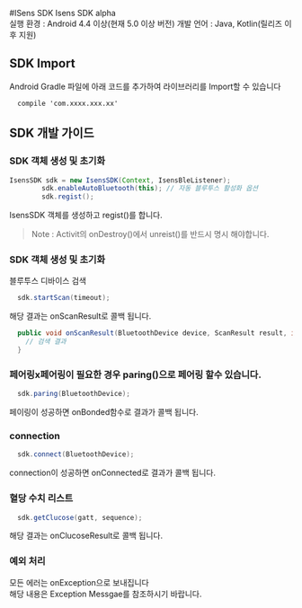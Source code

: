 #ISens SDK 
Isens SDK alpha <br>
실행 환경 : Android 4.4 이상(현재 5.0 이상 버전)
개발 언어 : Java, Kotlin(릴리즈 이후 지원)

## SDK Import
Android Gradle 파일에 아래 코드를 추가하여 라이브러리를 Import할 수 있습니다
```
  compile 'com.xxxx.xxx.xx'
```

## SDK 개발 가이드
### SDK 객체 생성 및 초기화
```java
IsensSDK sdk = new IsensSDK(Context, IsensBleListener);
        sdk.enableAutoBluetooth(this); // 자동 블루투스 활성화 옵션
        sdk.regist();
```
IsensSDK 객체를 생성하고 regist()를 합니다.
> Note : Activit의 onDestroy()에서 unreist()를 반드시 명시 해야합니다.

### SDK 객체 생성 및 초기화
블루투스 디바이스 검색
```java
  sdk.startScan(timeout);
```
해당 결과는 onScanResult로 콜백 됩니다.
```java
  public void onScanResult(BluetoothDevice device, ScanResult result, int rssi, byte[] scanRecord) {
    // 검색 결과
  }
```

### 페어링x페어링이 필요한 경우 paring()으로 페어링 할수 있습니다.
```java
  sdk.paring(BluetoothDevice);
```
페이링이 성공하면 onBonded함수로 결과가 콜백 됩니다.

### connection
```java
  sdk.connect(BluetoothDevice);
```
connection이 성공하면 onConnected로 결과가 콜백 됩니다.

### 혈당 수치 리스트
```java
  sdk.getClucose(gatt, sequence);
```
해당 결과는 onClucoseResult로 콜백 됩니다.

### 예외 처리
모든 에러는 onException으로 보내집니다<br>
해당 내용은 Exception Messgae를 참조하시기 바랍니다.
<br>


